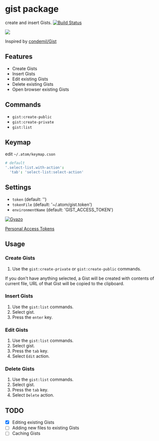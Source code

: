 # gist package

create and insert Gists.
[![Build Status](https://travis-ci.org/aki77/atom-gist.svg)](https://travis-ci.org/aki77/atom-gist)

![](http://g.recordit.co/5ZqgyxgjdB.gif)

Inspired by [condemil/Gist](https://github.com/condemil/Gist)

## Features

* Create Gists
* Insert Gists
* Edit existing Gists
* Delete existing Gists
* Open browser existing Gists

## Commands

* `gist:create-public`
* `gist:create-private`
* `gist:list`

## Keymap

edit `~/.atom/keymap.cson`

```coffeescript
# default
'.select-list.with-action':
  'tab': 'select-list:select-action'
```

## Settings

* `token` (default: '')
* `tokenFile` (default: '~/.atom/gist.token')
* `environmentName` (default: 'GIST_ACCESS_TOKEN')

[![Gyazo](http://i.gyazo.com/b68171e09b21dc06a1d50b4635b655fe.png)](http://gyazo.com/b68171e09b21dc06a1d50b4635b655fe)

[Personal Access Tokens](https://github.com/settings/tokens)

## Usage

### Create Gists

1. Use the `gist:create-private` or `gist:create-public` commands.

 If you don't have anything selected, a Gist will be created with contents of current file, URL of that Gist will be copied to the clipboard.

### Insert Gists

1. Use the `gist:list` commands.
2. Select gist.
3. Press the `enter` key.

### Edit Gists

1. Use the `gist:list` commands.
2. Select gist.
3. Press the `tab` key.
4. Select `Edit` action.

### Delete Gists

1. Use the `gist:list` commands.
2. Select gist.
3. Press the `tab` key.
4. Select `Delete` action.

## TODO

- [x] Editing existing Gists
- [ ] Adding new files to existing Gists
- [ ] Caching Gists
